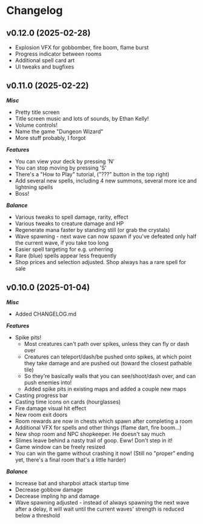 # Changelog

## v0.12.0 (2025-02-28)

- Explosion VFX for gobbomber, fire boom, flame burst
- Progress indicator between rooms
- Additional spell card art
- UI tweaks and bugfixes

## v0.11.0 (2025-02-22)

***Misc***
- Pretty title screen
- Title screen music and lots of sounds, by Ethan Kelly!
- Volume controls!
- Name the game "Dungeon Wizard"
- More stuff probably, I forgot

***Features***
- You can view your deck by pressing 'N'
- You can stop moving by pressing 'S'
- There's a "How to Play" tutorial, ("???" button in the top right)
- Add several new spells, including 4 new summons, several more ice and lightning spells
- Boss!

***Balance***
- Various tweaks to spell damage, rarity, effect
- Various tweaks to creature damage and HP
- Regenerate mana faster by standing still (or grab the crystals)
- Wave spawning - next wave can now spawn if you've defeated only half the current wave, if you take too long
- Easier spell targeting for e.g. unherring
- Rare (blue) spells appear less frequently
- Shop prices and selection adjusted. Shop always has a rare spell for sale

## v0.10.0 (2025-01-04)

***Misc***
- Added CHANGELOG.md

***Features***
- Spike pits!
    - Most creatures can't path over spikes, unless they can fly or dash over
    - Creatures can teleport/dash/be pushed onto spikes, at which point they take damage and are pushed out (toward the closest pathable tile)
    - So they're basically walls that you can see/shoot/dash over, and can push enemies into!
    - Added spike pits in existing maps and added a couple new maps
- Casting progress bar
- Casting time icons on cards (hourglasses)
- Fire damage visual hit effect
- New room exit doors
- Room rewards are now in chests which spawn after completing a room
- Additional VFX for spells and other things (flame dart, fire boom...)
- New shop room and NPC shopkeeper. He doesn't say much
- Slimes leave behind a nasty trail of goop. Eww! Don't step in it!
- Game window can be freely resized
- You can win the game without crashing it now! (Still no "proper" ending yet, there's a final room that's a little harder)

***Balance***
- Increase bat and sharpboi attack startup time
- Decrease gobbow damage
- Decrease impling hp and damage
- Wave spawning adjusted - instead of always spawning the next wave after a delay, it will wait until the current waves' strength is reduced below a threshold


